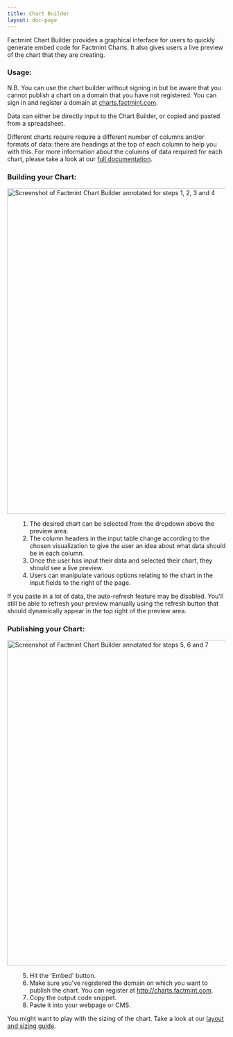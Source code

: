 ```yaml
---
title: Chart Builder
layout: doc-page
---
```


Factmint Chart Builder provides a graphical interface for users to quickly generate embed code for Factmint Charts. It also gives users a live preview of the chart that they are creating.

### Usage:
N.B. You can use the chart builder without signing in but be aware that you cannot publish a chart on a domain that you have not registered. You can sign in and register a domain at <a href="http://charts.factmint.com">charts.factmint.com</a>.

Data can either be directly input to the Chart Builder, or copied and pasted from a spreadsheet.

Different charts require require a different number of columns and/or formats of data: there are headings at the top of each column to help you with this. For more information about the columns of data required for each chart, please take a look at our <a href="http://factmint.com/documentation/">full documentation</a>.

### Building your Chart:

<a href="http://factmint.com/wp-content/uploads/2015/03/builder_screenshot_annotated.png"><img class="aligncenter size-full wp-image-1030" style="max-width: 100%; height: auto;" src="http://factmint.com/wp-content/uploads/2015/03/builder_screenshot_annotated.png" alt="Screenshot of Factmint Chart Builder annotated for steps 1, 2, 3 and 4" width="750" height="387" /></a>
<ol style="margin-left: 2em;">
	<li>The desired chart can be selected from the dropdown above the preview area.</li>
	<li>The column headers in the input table change according to the chosen visualization to give the user an idea about what data should be in each column.</li>
	<li>Once the user has input their data and selected their chart, they should see a live preview.</li>
	<li>Users can manipulate various options relating to the chart in the input fields to the right of the page.</li>
</ol>
<span class="tip">If you paste in a lot of data, the auto-refresh feature may be disabled. You'll still be able to refresh your preview manually using the refresh button that should dynamically appear in the top right of the preview area.</span>

### Publishing your Chart:

<a href="http://factmint.com/wp-content/uploads/2015/03/builder_screenshot_annotated_embed-new.png"><img class="aligncenter size-full wp-image-1029" style="max-width: 100%; height: auto;" src="http://factmint.com/wp-content/uploads/2015/03/builder_screenshot_annotated_embed-new.png" alt="Screenshot of Factmint Chart Builder annotated for steps 5, 6 and 7" width="750" height="386" /></a>

<ol style="margin-left: 2em;" start="5">
	<li>Hit the 'Embed' button.</li>
	<li>Make sure you've registered the domain on which you want to publish the chart. You can register at <a href="http://charts.factmint.com" target="_blank">http://charts.factmint.com</a>.</li>
	<li>Copy the output code snippet.</li>
	<li>Paste it into your webpage or CMS.</li>
</ol>
<span class="tip">You might want to play with the sizing of the chart. Take a look at our <a href="http://factmint.com/documentation/chart-layout-and-sizing/">layout and sizing guide</a>.</span>